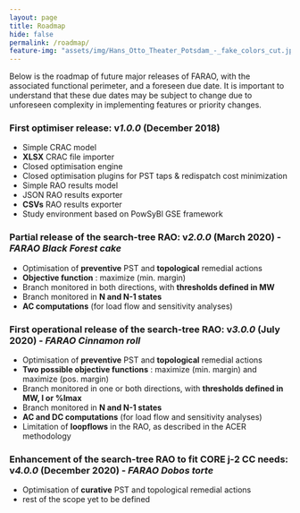 ```yaml
---
layout: page
title: Roadmap
hide: false
permalink: /roadmap/
feature-img: "assets/img/Hans_Otto_Theater_Potsdam_-_fake_colors_cut.jpg"
---
```


Below is the roadmap of future major releases of FARAO, with the associated functional perimeter,
and a foreseen due date. It is important to understand that these due dates may be subject to
change due to unforeseen complexity in implementing features or priority changes. 

### First optimiser release: v*1.0.0* (December 2018)

- Simple CRAC model
- **XLSX** CRAC file importer
- Closed optimisation engine
- Closed optimisation plugins for PST taps & redispatch cost minimization
- Simple RAO results model
- JSON RAO results exporter
- **CSVs** RAO results exporter
- Study environment based on PowSyBl GSE framework

### Partial release of the search-tree RAO: v*2.0.0* (March 2020) - *FARAO Black Forest cake*

- Optimisation of **preventive** PST and **topological** remedial actions
- **Objective function** : maximize (min. margin)
- Branch monitored in both directions, with **thresholds defined in MW**
- Branch monitored in **N and N-1 states**
- **AC computations** (for load flow and sensitivity analyses)


### First operational release of the search-tree RAO: v*3.0.0* (July 2020) - *FARAO Cinnamon roll*

- Optimisation of **preventive** PST and **topological** remedial actions
- **Two possible objective functions** : maximize (min. margin) and maximize (pos. margin)
- Branch monitored in one or both directions, with **thresholds defined in MW, I or %Imax**
- Branch monitored in **N and N-1 states**
- **AC and DC computations** (for load flow and sensitivity analyses)
- Limitation of **loopflows** in the RAO, as described in the ACER methodology

### Enhancement of the search-tree RAO to fit CORE j-2 CC needs: v*4.0.0* (December 2020) - *FARAO Dobos torte*

- Optimisation of **curative** PST and topological remedial actions
- rest of the scope yet to be defined
